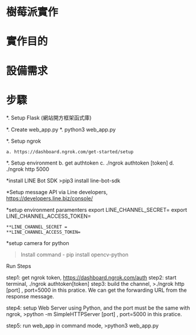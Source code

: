 # 樹莓派實作

# 實作目的

# 設備需求

# 步驟


*. Setup Flask (網站開方框架函式庫)

*. Create web_app.py
*. python3 web_app.py  


*. Setup ngrok

	a. https://dashboard.ngrok.com/get-started/setup

*. Setup environment
	b. get authtoken
	c. ./ngrok authtoken [token]
	d. ./ngrok http 5000

*install LINE Bot SDK
	>pip3 install line-bot-sdk


*Setup message API via Line developers,	https://developers.line.biz/console/

*setup environment paramenters
	export LINE_CHANNEL_SECRET=
	export LINE_CHANNEL_ACCESS_TOKEN=

	**LINE_CHANNEL_SECRET =
	**LINE_CHANNEL_ACCESS_TOKEN=

*setup camera for python 
   >Install command - pip install opencv-python


Run Steps

step1: get ngrok token, https://dashboard.ngrok.com/auth
step2: start terminal, ./ngrok authtoken[token]
step3: build the channel, 
	>./ngrok http [port] , port=5000 in this pratice.
	We can get the forwarding URL from the response message.
	
step4: setup Web Server using Python, and the port must be the same with ngrok, 
	>python -m SimpleHTTPServer [port] , port=5000 in this pratice.

step5: run web_app in command mode, 
	>python3 web_app.py  

